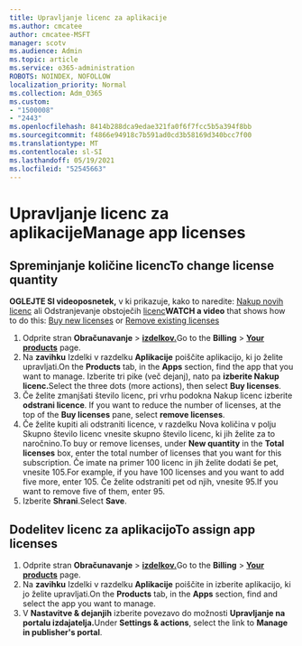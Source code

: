 ```yaml
---
title: Upravljanje licenc za aplikacije
ms.author: cmcatee
author: cmcatee-MSFT
manager: scotv
ms.audience: Admin
ms.topic: article
ms.service: o365-administration
ROBOTS: NOINDEX, NOFOLLOW
localization_priority: Normal
ms.collection: Adm_O365
ms.custom:
- "1500008"
- "2443"
ms.openlocfilehash: 8414b288dca9edae321fa0f6f7fcc5b5a394f8bb
ms.sourcegitcommit: f4866e94918c7b591ad0cd3b58169d340bcc7f00
ms.translationtype: MT
ms.contentlocale: sl-SI
ms.lasthandoff: 05/19/2021
ms.locfileid: "52545663"
---
```

# <a name="manage-app-licenses"></a><span data-ttu-id="fcd76-102">Upravljanje licenc za aplikacije</span><span class="sxs-lookup"><span data-stu-id="fcd76-102">Manage app licenses</span></span>

## <a name="to-change-license-quantity"></a><span data-ttu-id="fcd76-103">Spreminjanje količine licenc</span><span class="sxs-lookup"><span data-stu-id="fcd76-103">To change license quantity</span></span>

<span data-ttu-id="fcd76-104">**OGLEJTE SI videoposnetek,** v ki prikazuje, kako to naredite: [Nakup novih licenc](https://go.microsoft.com/fwlink/p/?linkid=2154857) ali Odstranjevanje obstoječih [licenc](https://go.microsoft.com/fwlink/p/?linkid=2154938)</span><span class="sxs-lookup"><span data-stu-id="fcd76-104">**WATCH a video** that shows how to do this: [Buy new licenses](https://go.microsoft.com/fwlink/p/?linkid=2154857) or [Remove existing licenses](https://go.microsoft.com/fwlink/p/?linkid=2154938)</span></span>

1. <span data-ttu-id="fcd76-105">Odprite stran **Obračunavanje**  >  **[izdelkov.](https://go.microsoft.com/fwlink/p/?linkid=842054)**</span><span class="sxs-lookup"><span data-stu-id="fcd76-105">Go to the **Billing** > **[Your products](https://go.microsoft.com/fwlink/p/?linkid=842054)** page.</span></span>
2. <span data-ttu-id="fcd76-106">Na **zavihku** Izdelki v razdelku **Aplikacije** poiščite aplikacijo, ki jo želite upravljati.</span><span class="sxs-lookup"><span data-stu-id="fcd76-106">On the **Products** tab, in the **Apps** section, find the app that you want to manage.</span></span> <span data-ttu-id="fcd76-107">Izberite tri pike (več dejanj), nato pa **izberite Nakup licenc.**</span><span class="sxs-lookup"><span data-stu-id="fcd76-107">Select the three dots (more actions), then select **Buy licenses**.</span></span>
3. <span data-ttu-id="fcd76-108">Če želite zmanjšati število licenc, pri vrhu podokna Nakup licenc izberite **odstrani licence**. </span><span class="sxs-lookup"><span data-stu-id="fcd76-108">If you want to reduce the number of licenses, at the top of the **Buy licenses** pane, select **remove licenses**.</span></span>
4. <span data-ttu-id="fcd76-109">Če želite kupiti ali  odstraniti licence,  v razdelku Nova količina v polju Skupno število licenc vnesite skupno število licenc, ki jih želite za to naročnino.</span><span class="sxs-lookup"><span data-stu-id="fcd76-109">To buy or remove licenses, under **New quantity** in the **Total licenses** box, enter the total number of licenses that you want for this subscription.</span></span> <span data-ttu-id="fcd76-110">Če imate na primer 100 licenc in jih želite dodati še pet, vnesite 105.</span><span class="sxs-lookup"><span data-stu-id="fcd76-110">For example, if you have 100 licenses and you want to add five more, enter 105.</span></span> <span data-ttu-id="fcd76-111">Če želite odstraniti pet od njih, vnesite 95.</span><span class="sxs-lookup"><span data-stu-id="fcd76-111">If you want to remove five of them, enter 95.</span></span>
5. <span data-ttu-id="fcd76-112">Izberite **Shrani**.</span><span class="sxs-lookup"><span data-stu-id="fcd76-112">Select **Save**.</span></span>

## <a name="to-assign-app-licenses"></a><span data-ttu-id="fcd76-113">Dodelitev licenc za aplikacijo</span><span class="sxs-lookup"><span data-stu-id="fcd76-113">To assign app licenses</span></span>

1. <span data-ttu-id="fcd76-114">Odprite stran **Obračunavanje**  >  **[izdelkov.](https://go.microsoft.com/fwlink/p/?linkid=842054)**</span><span class="sxs-lookup"><span data-stu-id="fcd76-114">Go to the **Billing** > **[Your products](https://go.microsoft.com/fwlink/p/?linkid=842054)** page.</span></span>
2. <span data-ttu-id="fcd76-115">Na **zavihku** Izdelki v razdelku **Aplikacije** poiščite in izberite aplikacijo, ki jo želite upravljati.</span><span class="sxs-lookup"><span data-stu-id="fcd76-115">On the **Products** tab, in the **Apps** section, find and select the app you want to manage.</span></span>
3. <span data-ttu-id="fcd76-116">V **Nastavitve & dejanjih** izberite povezavo do možnosti **Upravljanje na portalu izdajatelja.**</span><span class="sxs-lookup"><span data-stu-id="fcd76-116">Under **Settings & actions**, select the link to **Manage in publisher's portal**.</span></span>